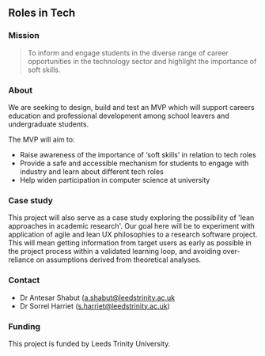 ## Roles in Tech

### Mission

> To inform and engage students in the diverse range of career opportunities in the technology sector and highlight the importance of soft skills.

### About

We are seeking to design, build and test an MVP which will support careers education and professional development among school leavers and undergraduate students. 

The MVP will aim to:

+ Raise awareness of the importance of ‘soft skills’ in relation to tech roles 
+ Provide a safe and accessible mechanism for students to engage with industry and learn about different tech roles 
+ Help widen participation in computer science at university 

### Case study

This project will also serve as a case study exploring the possibility of 'lean approaches in academic research'. Our goal here will be to experiment with application of agile and lean UX philosophies to a research software project. This will mean getting information from target users as early as possible in the project process within a validated learning loop, and avoiding over-reliance on assumptions derived from theoretical analyses.

### Contact
+ Dr Antesar Shabut (a.shabut@leedstrinity.ac.uk
+ Dr Sorrel Harriet (s.harriet@leedstrinity.ac.uk)

### Funding

This project is funded by Leeds Trinity University.

